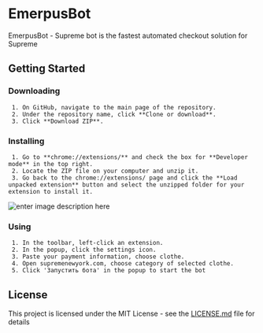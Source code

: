 
# EmerpusBot

EmerpusBot - Supreme bot is the fastest automated checkout solution for Supreme

## Getting Started

### Downloading

```
 1. On GitHub, navigate to the main page of the repository.
 2. Under the repository name, click **Clone or download**.
 3. Click **Download ZIP**.
```

### Installing

```
 1. Go to **chrome://extensions/** and check the box for **Developer mode** in the top right.
 2. Locate the ZIP file on your computer and unzip it.
 3. Go back to the chrome://extensions/ page and click the **Load unpacked extension** button and select the unzipped folder for your extension to install it.
``` 
![enter image description here](https://cnet4.cbsistatic.com/img/Cim3OIAbp4Wu7bUmCUOUO9xVCD0=/724x0/2017/01/18/b9cd8c02-4a43-4c32-b5b9-65b5fa4e96bf/developer-mode-chrome.jpg)
 
 ### Using
```
 1. In the toolbar, left-click an extension.
 2. In the popup, click the settings icon.
 3. Paste your payment information, choose clothe.
 4. Open supremenewyork.com, choose category of selected clothe.
 5. Click 'Запустить бота' in the popup to start the bot
```
## License
  
This project is licensed under the MIT License - see the [LICENSE.md](LICENSE.md) file for details
